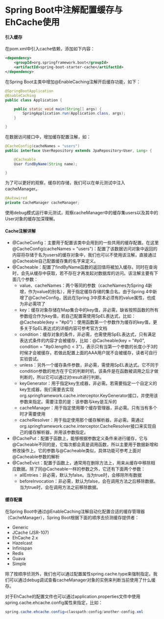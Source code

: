 # Spring Boot中注解配置缓存与EhCache使用

#### 引入缓存

在pom.xml中引入cache依赖，添加如下内容：

```xml
<dependency>
    <groupId>org.springframework.boot</groupId>
    <artifactId>spring-boot-starter-cache</artifactId>
</dependency>
```

在Spring Boot主类中增加@EnableCaching注解开启缓存功能，如下：

```java
@SpringBootApplication
@EnableCaching
public class Application {

	public static void main(String[] args) {
		SpringApplication.run(Application.class, args);
	}

}
```

在数据访问接口中，增加缓存配置注解，如：

```java
@CacheConfig(cacheNames = "users")
public interface UserRepository extends JpaRepository<User, Long> {

    @Cacheable
    User findByName(String name);

}
```

为了可以更好的观察，缓存的存储，我们可以在单元测试中注入cacheManager。

```java
@Autowired
private CacheManager cacheManager;

```

使用debug模式运行单元测试，观察cacheManager中的缓存集users以及其中的User对象的缓存加深理解。

#### Cache注解详解

- @CacheConfig：主要用于配置该类中会用到的一些共用的缓存配置。在这里@CacheConfig(cacheNames = "users")：配置了该数据访问对象中返回的内容将存储于名为users的缓存对象中，我们也可以不使用该注解，直接通过@Cacheable自己配置缓存集的名字来定义。
- @Cacheable：配置了findByName函数的返回值将被加入缓存。同时在查询时，会先从缓存中获取，若不存在才再发起对数据库的访问。该注解主要有下面几个参数：
  - value、cacheNames：两个等同的参数（cacheNames为Spring 4新增，作为value的别名），用于指定缓存存储的集合名。由于Spring 4中新增了@CacheConfig，因此在Spring 3中原本必须有的value属性，也成为非必需项了
  - key：缓存对象存储在Map集合中的key值，非必需，缺省按照函数的所有参数组合作为key值，若自己配置需使用SpEL表达式，比如：@Cacheable(key = "#p0")：使用函数第一个参数作为缓存的key值，更多关于SpEL表达式的详细内容可参考官方文档
  - condition：缓存对象的条件，非必需，也需使用SpEL表达式，只有满足表达式条件的内容才会被缓存，比如：@Cacheable(key = "#p0", condition = "#p0.length() < 3")，表示只有当第一个参数的长度小于3的时候才会被缓存，若做此配置上面的AAA用户就不会被缓存，读者可自行实验尝试。
  - unless：另外一个缓存条件参数，非必需，需使用SpEL表达式。它不同于condition参数的地方在于它的判断时机，该条件是在函数被调用之后才做判断的，所以它可以通过对result进行判断。
  - keyGenerator：用于指定key生成器，非必需。若需要指定一个自定义的key生成器，我们需要去实现org.springframework.cache.interceptor.KeyGenerator接口，并使用该参数来指定。需要注意的是：该参数与key是互斥的
  - cacheManager：用于指定使用哪个缓存管理器，非必需。只有当有多个时才需要使用
  - cacheResolver：用于指定使用那个缓存解析器，非必需。需通过org.springframework.cache.interceptor.CacheResolver接口来实现自己的缓存解析器，并用该参数指定。
- @CachePut：配置于函数上，能够根据参数定义条件来进行缓存，它与@Cacheable不同的是，它每次都会真是调用函数，所以主要用于数据新增和修改操作上。它的参数与@Cacheable类似，具体功能可参考上面对@Cacheable参数的解析
- @CacheEvict：配置于函数上，通常用在删除方法上，用来从缓存中移除相应数据。除了同@Cacheable一样的参数之外，它还有下面两个参数：
  - allEntries：非必需，默认为false。当为true时，会移除所有数据
  - beforeInvocation：非必需，默认为false，会在调用方法之后移除数据。当为true时，会在调用方法之前移除数据。
  
#### 缓存配置

在Spring Boot中通过@EnableCaching注解自动化配置合适的缓存管理器（CacheManager），Spring Boot根据下面的顺序去侦测缓存提供者：

- Generic
- JCache (JSR-107)
- EhCache 2.x
- Hazelcast
- Infinispan
- Redis
- Guava
- Simple

除了按顺序侦测外，我们也可以通过配置属性spring.cache.type来强制指定。我们可以通过debug调试查看cacheManager对象的实例来判断当前使用了什么缓存。

对于EhCache的配置文件也可以通过application.properties文件中使用spring.cache.ehcache.config属性来指定，比如：

```java
spring.cache.ehcache.config=classpath:config/another-config.xml
```